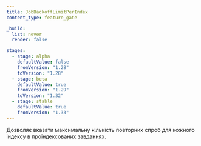 ```yaml
---
title: JobBackoffLimitPerIndex
content_type: feature_gate

_build:
  list: never
  render: false

stages:
  - stage: alpha
    defaultValue: false
    fromVersion: "1.28"
    toVersion: "1.28"
  - stage: beta
    defaultValue: true
    fromVersion: "1.29"
    toVersion: "1.32"
  - stage: stable
    defaultValue: true
    fromVersion: "1.33"
---
```

Дозволяє вказати максимальну кількість повторних спроб для кожного індексу в проіндексованих завданнях.
